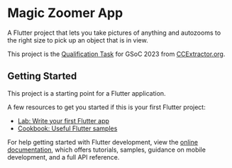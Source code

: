 # Magic Zoomer App

A Flutter project that lets you take pictures of anything and autozooms to the right size to pick up an object that is in view.

This project is the  [Qualification Task](https://ccextractor.org/public/gsoc/takehome/#camera-with-intelligent-autozoom-in-flutter) for GSoC 2023 from [CCExtractor.org](https://ccextractor.org/).

## Getting Started

This project is a starting point for a Flutter application.

A few resources to get you started if this is your first Flutter project:

- [Lab: Write your first Flutter app](https://docs.flutter.dev/get-started/codelab)
- [Cookbook: Useful Flutter samples](https://docs.flutter.dev/cookbook)

For help getting started with Flutter development, view the
[online documentation](https://docs.flutter.dev/), which offers tutorials,
samples, guidance on mobile development, and a full API reference.
